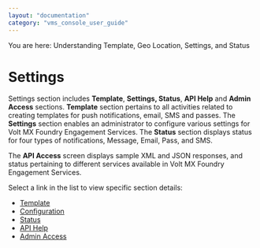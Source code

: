 ```yaml
---
layout: "documentation"
category: "vms_console_user_guide"
---
```

                            

You are here: Understanding Template, Geo Location, Settings, and Status

Settings
========

Settings section includes **Template**, **Settings, Status**, **API Help** and **Admin Access** sections. **Template** section pertains to all activities related to creating templates for push notifications, email, SMS and passes. The **Settings** section enables an administrator to configure various settings for Volt MX Foundry Engagement Services. The **Status** section displays status for four types of notifications, Message, Email, Pass, and SMS.

The **API Access** screen displays sample XML and JSON responses, and status pertaining to different services available in Volt MX Foundry Engagement Services.

Select a link in the list to view specific section details:

*   [Template](Message_Template/Template.html)
*   [Configuration](Administration/Settings.html)
*   [Status](Status/Status.html)
*   [API Help](API_Access/API_Access.html)
*   [Admin Access](Access_Management/Admin_Access.html)
